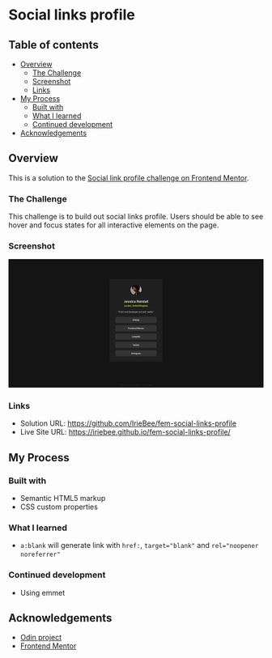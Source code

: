 # Social links profile

## Table of contents

- [Overview](#overview)
    - [The Challenge](#the-challenge)
    - [Screenshot](#screenshot)
    - [Links](#links)
- [My Process](#my-process)
    - [Built with](#built-with)
    - [What I learned](#what-i-learned)
    - [Continued development](#continued-development)
- [Acknowledgements](#acknowledgements)

## Overview

This is a solution to the [Social link profile challenge on Frontend Mentor](https://www.frontendmentor.io/challenges/social-links-profile-UG32l9m6dQ).

### The Challenge

This challenge is to build out social links profile.
Users should be able to see hover and focus states for all interactive elements on the page.

### Screenshot

![Screenshot](https://github.com/IrieBee/fem-social-links-profile/blob/main/images/screenshot.jpg)

### Links

* Solution URL: https://github.com/IrieBee/fem-social-links-profile
* Live Site URL: https://iriebee.github.io/fem-social-links-profile/

## My Process

### Built with

* Semantic HTML5 markup
* CSS custom properties

### What I learned

* `a:blank` will generate link with  `href:`,  `target="blank"` and  `rel="noopener noreferrer"`


### Continued development

* Using emmet


## Acknowledgements

* [Odin project](https://www.theodinproject.com/)
* [Frontend Mentor](https://www.frontendmentor.io/home)